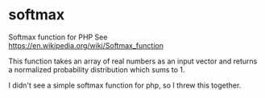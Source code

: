 # softmax
Softmax function for PHP
See https://en.wikipedia.org/wiki/Softmax_function

This function takes an array of real numbers as an input vector and returns a normalized probability distribution which sums to 1. 

I didn't see a simple softmax function for php, so I threw this together.

